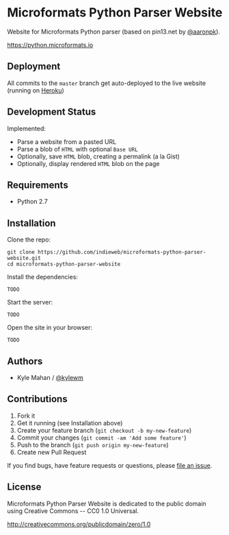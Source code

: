 # Microformats Python Parser Website

Website for Microformats Python parser (based on pin13.net by [@aaronpk](https://github.com/aaronpk)).

https://python.microformats.io

## Deployment

All commits to the `master` branch get auto-deployed to the live website (running on [Heroku](https://python.microformats.io))

## Development Status

Implemented:

- Parse a website from a pasted URL
- Parse a blob of `HTML` with optional `Base URL`
- Optionally, save `HTML` blob, creating a permalink (a la Gist)
- Optionally, display rendered `HTML` blob on the page

## Requirements

- Python 2.7


## Installation

Clone the repo:

```
git clone https://github.com/indieweb/microformats-python-parser-website.git
cd microformats-python-parser-website
```

Install the dependencies:

```
TODO
```

Start the server:

```
TODO
```

Open the site in your browser:

```
TODO
```


## Authors

- Kyle Mahan / [@kylewm](https://github.com/kylewm)

## Contributions

1. Fork it
2. Get it running (see Installation above)
3. Create your feature branch (`git checkout -b my-new-feature`)
4. Commit your changes (`git commit -am 'Add some feature'`)
5. Push to the branch (`git push origin my-new-feature`)
6. Create new Pull Request

If you find bugs, have feature requests or questions, please
[file an issue](https://github.com/indieweb/microformats-parser-website-python/issues).


## License

Microformats Python Parser Website is dedicated to the public domain using Creative Commons -- CC0 1.0 Universal.

http://creativecommons.org/publicdomain/zero/1.0
